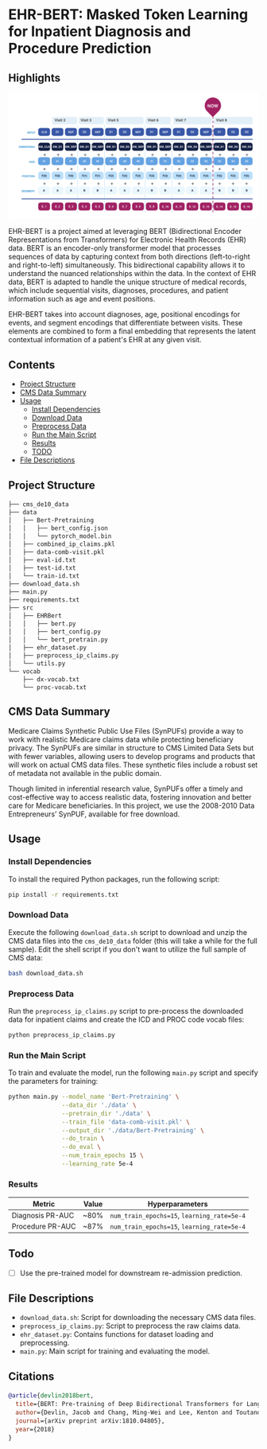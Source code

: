 # EHR-BERT: Masked Token Learning for Inpatient Diagnosis and Procedure Prediction 

## Highlights

![BEHRT Architecture](./images/bert.png)

EHR-BERT is a project aimed at leveraging BERT (Bidirectional Encoder Representations from Transformers) for Electronic Health Records (EHR) data. BERT is an encoder-only transformer model that processes sequences of data by capturing context from both directions (left-to-right and right-to-left) simultaneously. This bidirectional capability allows it to understand the nuanced relationships within the data. In the context of EHR data, BERT is adapted to handle the unique structure of medical records, which include sequential visits, diagnoses, procedures, and patient information such as age and event positions.

EHR-BERT takes into account diagnoses, age, positional encodings for events, and segment encodings that differentiate between visits. These elements are combined to form a final embedding that represents the latent contextual information of a patient's EHR at any given visit.

## Contents

- [Project Structure](#project-structure)
- [CMS Data Summary](#cms-data-summary)
- [Usage](#usage)
  - [Install Dependencies](#install-dependencies)
  - [Download Data](#download-data)
  - [Preprocess Data](#preprocess-data)
  - [Run the Main Script](#run-the-main-script)
  - [Results](#results)
  - [TODO](#todo)
- [File Descriptions](#file-descriptions)

## Project Structure

```
├── cms_de10_data
├── data
│   ├── Bert-Pretraining
│   │   ├── bert_config.json
│   │   └── pytorch_model.bin
│   ├── combined_ip_claims.pkl
│   ├── data-comb-visit.pkl
│   ├── eval-id.txt
│   ├── test-id.txt
│   └── train-id.txt
├── download_data.sh
├── main.py
├── requirements.txt
├── src
│   ├── EHRBert
│   │   ├── bert.py
│   │   ├── bert_config.py
│   │   └── bert_pretrain.py
│   ├── ehr_dataset.py
│   ├── preprocess_ip_claims.py
│   └── utils.py
└── vocab
    ├── dx-vocab.txt
    └── proc-vocab.txt
```

## CMS Data Summary

Medicare Claims Synthetic Public Use Files (SynPUFs) provide a way to work with realistic Medicare claims data while protecting beneficiary privacy. The SynPUFs are similar in structure to CMS Limited Data Sets but with fewer variables, allowing users to develop programs and products that will work on actual CMS data files. These synthetic files include a robust set of metadata not available in the public domain.

Though limited in inferential research value, SynPUFs offer a timely and cost-effective way to access realistic data, fostering innovation and better care for Medicare beneficiaries. In this project, we use the 2008-2010 Data Entrepreneurs’ SynPUF, available for free download.

## Usage

### Install Dependencies
To install the required Python packages, run the following script:
```bash
pip install -r requirements.txt
```

### Download Data
Execute the following `download_data.sh` script to download and unzip the CMS data files into the `cms_de10_data` folder (this will take a while for the full sample). Edit the shell script if you don't want to utilize the full sample of CMS data:
```bash
bash download_data.sh
```

### Preprocess Data
Run the `preprocess_ip_claims.py` script to pre-process the downloaded data for inpatient claims and create the ICD and PROC code vocab files:
```bash
python preprocess_ip_claims.py
```

### Run the Main Script
To train and evaluate the model, run the following `main.py` script and specify the parameters for training:
```bash
python main.py --model_name 'Bert-Pretraining' \
               --data_dir './data' \
               --pretrain_dir './data' \
               --train_file 'data-comb-visit.pkl' \
               --output_dir './data/Bert-Pretraining' \
               --do_train \
               --do_eval \
               --num_train_epochs 15 \
               --learning_rate 5e-4
```

### Results

| Metric                | Value      | Hyperparameters       |
|-----------------------|------------|-----------------------|
| Diagnosis PR-AUC      | ~80%       | `num_train_epochs=15`, `learning_rate=5e-4` |
| Procedure PR-AUC      | ~87%       | `num_train_epochs=15`, `learning_rate=5e-4` |

## Todo

- [ ] Use the pre-trained model for downstream re-admission prediction.

## File Descriptions

- `download_data.sh`: Script for downloading the necessary CMS data files.
- `preprocess_ip_claims.py`: Script to preprocess the raw claims data.
- `ehr_dataset.py`: Contains functions for dataset loading and preprocessing.
- `main.py`: Main script for training and evaluating the model.

## Citations

```bibtex
@article{devlin2018bert,
  title={BERT: Pre-training of Deep Bidirectional Transformers for Language Understanding},
  author={Devlin, Jacob and Chang, Ming-Wei and Lee, Kenton and Toutanova, Kristina},
  journal={arXiv preprint arXiv:1810.04805},
  year={2018}
}
```